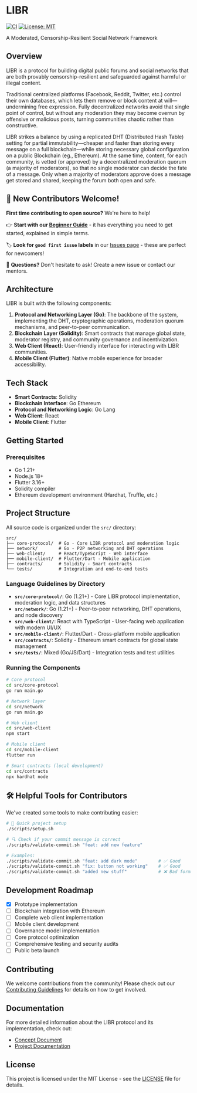 # LIBR

[![CI](https://github.com/devlup-labs/libr/actions/workflows/ci.yml/badge.svg)](https://github.com/devlup-labs/libr/actions/workflows/ci.yml)
[![License: MIT](https://img.shields.io/badge/License-MIT-blue.svg)](https://opensource.org/licenses/MIT)

A Moderated, Censorship-Resilient Social Network Framework

## Overview

LIBR is a protocol for building digital public forums and social networks that are both provably censorship-resilient and safeguarded against harmful or illegal content.

Traditional centralized platforms (Facebook, Reddit, Twitter, etc.) control their own databases, which lets them remove or block content at will—undermining free expression. Fully decentralized networks avoid that single point of control, but without any moderation they may become overrun by offensive or malicious posts, turning communities chaotic rather than constructive.

LIBR strikes a balance by using a replicated DHT (Distributed Hash Table) setting for partial immutability—cheaper and faster than storing every message on a full blockchain—while storing necessary global configuration on a public Blockchain (eg., Ethereum). At the same time, content, for each community, is vetted (or approved) by a decentralized moderation quorum (a majority of moderators), so that no single moderator can decide the fate of a message. Only when a majority of moderators approve does a message get stored and shared, keeping the forum both open and safe.

## 🚀 New Contributors Welcome!

**First time contributing to open source?** We're here to help! 

👉 **Start with our [Beginner Guide](docs/BEGINNER_GUIDE.md)** - it has everything you need to get started, explained in simple terms.

🏷️ **Look for `good first issue` labels** in our [Issues page](https://github.com/devlup-labs/libr/issues) - these are perfect for newcomers!

💬 **Questions?** Don't hesitate to ask! Create a new issue or contact our mentors.

## Architecture

LIBR is built with the following components:

1. **Protocol and Networking Layer (Go)**: The backbone of the system, implementing the DHT, cryptographic operations, moderation quorum mechanisms, and peer-to-peer communication.
2. **Blockchain Layer (Solidity)**: Smart contracts that manage global state, moderator registry, and community governance and incentivization.
3. **Web Client (React)**: User-friendly interface for interacting with LIBR communities.
4. **Mobile Client (Flutter)**: Native mobile experience for broader accessibility.

## Tech Stack

- **Smart Contracts**: Solidity
- **Blockchain Interface**: Go Ethereum
- **Protocol and Networking Logic**: Go Lang
- **Web Client**: React
- **Mobile Client**: Flutter

## Getting Started

### Prerequisites

- Go 1.21+
- Node.js 18+
- Flutter 3.16+
- Solidity compiler
- Ethereum development environment (Hardhat, Truffle, etc.)


## Project Structure

All source code is organized under the `src/` directory:

```
src/
├── core-protocol/  # Go - Core LIBR protocol and moderation logic
├── network/        # Go - P2P networking and DHT operations
├── web-client/     # React/TypeScript - Web interface
├── mobile-client/  # Flutter/Dart - Mobile application
├── contracts/      # Solidity - Smart contracts
└── tests/          # Integration and end-to-end tests
```

### Language Guidelines by Directory

- **`src/core-protocol/`**: Go (1.21+) - Core LIBR protocol implementation, moderation logic, and data structures
- **`src/network/`**: Go (1.21+) - Peer-to-peer networking, DHT operations, and node discovery
- **`src/web-client/`**: React with TypeScript - User-facing web application with modern UI/UX
- **`src/mobile-client/`**: Flutter/Dart - Cross-platform mobile application
- **`src/contracts/`**: Solidity - Ethereum smart contracts for global state management
- **`src/tests/`**: Mixed (Go/JS/Dart) - Integration tests and test utilities

### Running the Components

```bash
# Core protocol
cd src/core-protocol
go run main.go

# Network layer
cd src/network
go run main.go

# Web client
cd src/web-client
npm start

# Mobile client
cd src/mobile-client
flutter run

# Smart contracts (local development)
cd src/contracts
npx hardhat node
```

## 🛠️ Helpful Tools for Contributors

We've created some tools to make contributing easier:

```bash
# 🚀 Quick project setup
./scripts/setup.sh

# 🔍 Check if your commit message is correct
./scripts/validate-commit.sh "feat: add new feature"

# Examples:
./scripts/validate-commit.sh "feat: add dark mode"        # ✅ Good
./scripts/validate-commit.sh "fix: button not working"    # ✅ Good  
./scripts/validate-commit.sh "added new stuff"            # ❌ Bad format
```

## Development Roadmap

- [x] Prototype implementation
- [ ] Blockchain integration with Ethereum
- [ ] Complete web client implementation
- [ ] Mobile client development
- [ ] Governance model implementation
- [ ] Core protocol optimization
- [ ] Comprehensive testing and security audits
- [ ] Public beta launch

## Contributing

We welcome contributions from the community! Please check out our [Contributing Guidelines](CONTRIBUTING.md) for details on how to get involved.

## Documentation

For more detailed information about the LIBR protocol and its implementation, check out:

- [Concept Document](https://github.com/devlup-labs/libr/blob/main/docs/libr_soc_concept_doc.pdf)
- [Project Documentation](https://github.com/devlup-labs/libr/blob/main/docs/libr_project_doc.pdf)

## License

This project is licensed under the MIT License - see the [LICENSE](LICENSE) file for details.

